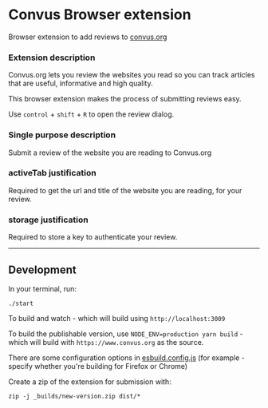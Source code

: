 # Convus Browser extension

Browser extension to add reviews to [convus.org](https://www.convus.org)

### Extension description

Convus.org lets you review the websites you read so you can track articles that are useful, informative and high quality.

This browser extension makes the process of submitting reviews easy.

Use `control` + `shift` + `R` to open the review dialog.

### Single purpose description

Submit a review of the website you are reading to Convus.org

### activeTab justification

Required to get the url and title of the website you are reading, for your review.

### storage justification

Required to store a key to authenticate your review.

---

## Development

In your terminal, run:

    ./start

To build and watch - which will build using `http://localhost:3009`

To build the publishable version, use `NODE_ENV=production yarn build` - which will build with `https://www.convus.org` as the source.

There are some configuration options in [esbuild.config.js](esbuild.config.js) (for example - specify whether you're building for Firefox or Chrome)

Create a zip of the extension for submission with:

    zip -j _builds/new-version.zip dist/*
